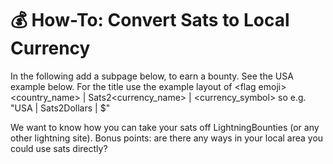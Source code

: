 # 💰 How-To: Convert Sats to Local Currency

In the following add a subpage below, to earn a bounty. See the USA example below. For the title use the example layout of \<flag emoji> \<country\_name> | Sats2\<currency\_name> | \<currency\_symbol> so e.g. "USA | Sats2Dollars | $"

We want to know how you can take your sats off LightningBounties (or any other lightning site). Bonus points: are there any ways in your local area you could use sats directly?
